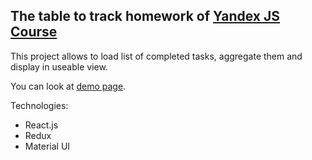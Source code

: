 ## The table to track homework of [Yandex JS Course](https://yandex.ru/promo/events/javascript__nsk)

This project allows to load list of completed tasks, aggregate them and display in useable view.

You can look at [demo page](https://buharov-alexander.github.io/yandex_js_course/).

Technologies:
- React.js
- Redux
- Material UI
